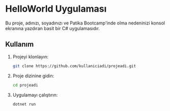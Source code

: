 # HelloWorld Uygulaması
Bu proje, adınızı, soyadınızı ve Patika Bootcamp'inde olma nedeninizi konsol ekranına yazdıran basit bir C# uygulamasıdır.
## Kullanım
1. Projeyi klonlayın:
    ```bash
    git clone https://github.com/kullaniciadi/projeadi.git
    ```
2. Proje dizinine gidin:
    ```bash
    cd projeadi
    ```
3. Uygulamayı çalıştırın:
    ```bash
    dotnet run
    ```

